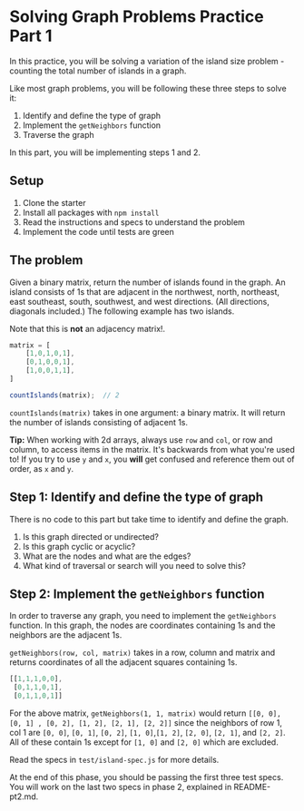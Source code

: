# Solving Graph Problems Practice Part 1

In this practice, you will be solving a variation of the island size problem - 
counting the total number of islands in a graph.

Like most graph problems, you will be following these three steps to solve it:

1. Identify and define the type of graph
2. Implement the `getNeighbors` function
3. Traverse the graph

In this part, you will be implementing steps 1 and 2.

## Setup

1. Clone the starter
2. Install all packages with `npm install`
3. Read the instructions and specs to understand the problem
4. Implement the code until tests are green

## The problem

Given a binary matrix, return the number of islands found in the graph. An 
island consists of 1s that are adjacent in the northwest, north, northeast, east
southeast, south, southwest, and west directions. (All directions, diagonals 
included.) The following example has two islands.

Note that this is **not** an adjacency matrix!.

```js
matrix = [
    [1,0,1,0,1],
    [0,1,0,0,1],
    [1,0,0,1,1],
]

countIslands(matrix);  // 2
```

`countIslands(matrix)` takes in one argument: a binary matrix. It will return 
the number of islands consisting of adjacent 1s.


**Tip:** When working with 2d arrays, always use `row` and `col`, or row and
column, to access items in the matrix.  It's backwards from what you're used to!
If you try to use `y` and `x`, you **will** get confused and reference them out
of order, as `x` and `y`.

## Step 1: Identify and define the type of graph

There is no code to this part but take time to identify and define the graph.

1. Is this graph directed or undirected?
2. Is this graph cyclic or acyclic?
3. What are the nodes and what are the edges?
4. What kind of traversal or search will you need to solve this?

## Step 2: Implement the `getNeighbors` function

In order to traverse any graph, you need to implement the `getNeighbors`
function. In this graph, the nodes are coordinates containing 1s and the
neighbors are the adjacent 1s.

`getNeighbors(row, col, matrix)` takes in a row, column and matrix and returns
coordinates of all the adjacent squares containing 1s.

```js
[[1,1,1,0,0],
 [0,1,1,0,1],
 [0,1,1,0,1]]
```

For the above matrix, `getNeighbors(1, 1, matrix)` would return `[[0, 0], [0, 1]
, [0, 2], [1, 2], [2, 1], [2, 2]]` since the neighbors of row 1, col 1 are 
`[0, 0]`, `[0, 1]`, `[0, 2]`, `[1, 0]`,`[1, 2]`, `[2, 0]`, `[2, 1]`, and 
`[2, 2]`.  All of these contain 1s except for `[1, 0]` and `[2, 0]` which are 
excluded.

Read the specs in `test/island-spec.js` for more details.

At the end of this phase, you should be passing the first three test specs. You
will work on the last two specs in phase 2, explained in README-pt2.md.